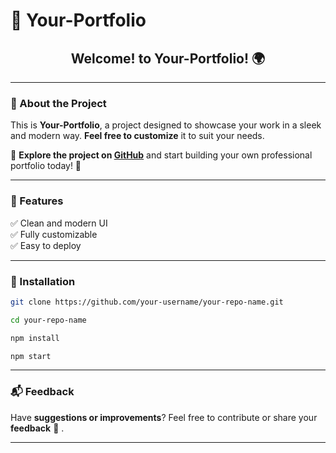 # 👋 Your-Portfolio
<h2 align="center">Welcome! to Your-Portfolio! 🌍</h2>

---

### 🔹 About the Project  
This is **Your-Portfolio**, a project designed to showcase your work in a sleek and modern way. **Feel free to customize** it to suit your needs.

🚀 **Explore the project on [GitHub](https://github.com/your-username/your-repo-name)** and start building your own professional portfolio today! 🚀

---

### 🔧 Features  
✅ Clean and modern UI  
✅ Fully customizable  
✅ Easy to deploy  

---

### 📌 Installation  
```bash
git clone https://github.com/your-username/your-repo-name.git
```

```bash
cd your-repo-name
```

```bash  
npm install
```

```bash  
npm start  
```

---

### 📬 Feedback
Have **suggestions or improvements**? Feel free to contribute or share your **feedback** 📩 . 

---
